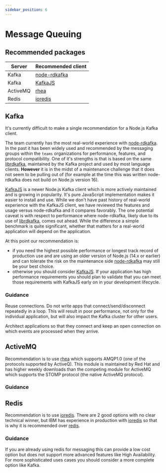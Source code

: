 ```yaml
---
sidebar_position: 6
---
```


# Message Queuing

## Recommended packages

| Server   | Recommended client |
| -------- | ------------------ |
| Kafka    | [node-rdkafka][]   |
| Kafka    | [KafkaJS][]        |
| ActiveMQ | [rhea][]           |
| Redis    | [ioredis][]        |

## Kafka

It's currently difficult to make a single recommendation for a Node.js
Kafka client.

The team currently has the most real-world experience with
[node-rdkafka][]. In the past it has been widely used and
recommended by the messaging groups within the `teams`
organizations for performance, features, and protocol compatibility.
One of it's strengths is that is based on the same
[librdkafka](https://github.com/edenhill/librdkafka), maintained
by the Kafka project and used by most language clients. **However**
it is in the midst of a maintenance challenge that it does not
seem to be pulling out of (for example at the time this was written
node-rdkafka does not build on Node.js version 16).

[KafkaJS][] is a newer Node.js
Kafka client which is more actively maintained and is growing in
popularity. It's pure JavaScript implementation makes it
easier to install and use. While we don't have past history of real-world
experience with the KafkaJS client, we have reviewed the features
and usage versus node-rdkafka and it compares favorably. The one
potential caveat is with respect to performance where node-rdkafka, likely
due to its use of [librdkafka](https://github.com/edenhill/librdkafka),
comes out ahead. While the difference a simple benchmark is quite
significant, whether that matters for a real-world application will
depend on the application.

At this point our recommendation is:

- if you need the highest possible performance or longest track record of production use and are
  using an older version of Node.js (14.x or earlier) and can tolerate
  the risk on the maintenance side [node-rdkafka][] may still be
  your best choice.
- otherwise you should consider [KafkaJS][]. If your application
  has high performance requirements you should plan to validate
  that you can meet those requirements with KafkaJS early on in your
  development lifecycle.

### Guidance

Reuse connections. Do not write apps that connect/send/disconnect
repeatedly in a loop. This will result in poor performance, not only for the
individual application, but will also impact the Kafka cluster for other users.

Architect applications so that they connect and keep
an open connection on which events are processed when they arrive.

## ActiveMQ

Recommendation is to use [rhea][] which supports AMQP1.0
(one of the protocols supported by ActiveQ). This module is maintained by Red Hat and has
higher weekly downloads than the competing module for ActiveMQ which supports the STOMP
protocol (the native ActiveMQ protocol).

### Guidance

## Redis

Recommendation is to use [ioredis][].
There are 2 good options with no clear technical winner, but IBM has experience
in production with [ioredis][] so that is why it is recommended over [redis][].

### Guidance

If you are already using redis for messaging this can provide a low cost option
but does not support more advanced features like High Availability. For more
sophisticated uses cases you should consider a more complete option like Kafka.

[@stomp/stompjs]: https://www.npmjs.com/package/@stomp/stompjs
[amqplib]: https://www.npmjs.com/package/amqplib
[ioredis]: https://www.npmjs.com/package/ioredis
[node-rdkafka]: https://www.npmjs.com/package/node-rdkafka
[redis]: https://www.npmjs.com/package/redis
[ioredis]: https://www.npmjs.com/package/ioredis
[rhea]: https://www.npmjs.com/package/rhea
[kafkajs]: https://github.com/tulios/kafkajs
